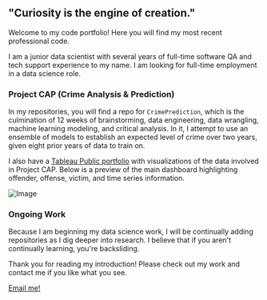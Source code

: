 ## "Curiosity is the engine of creation."

Welcome to my code portfolio! Here you will find my most recent professional code.

I am a junior data scientist with several years of full-time software QA and tech support experience to my name. I am looking for full-time employment in a data science role.


### Project CAP (Crime Analysis & Prediction)

In my repositories, you will find a repo for `CrimePrediction`, which is the culmination of 12 weeks of brainstorming, data engineering, data wrangling, machine learning modeling, and critical analysis. In it, I attempt to use an ensemble of models to establish an expected level of crime over two years, given eight prior years of data to train on.

I also have a [Tableau Public portfolio](https://public.tableau.com/app/profile/frank.serafine) with visualizations of the data involved in Project CAP. Below is a preview of the main dashboard highlighting offender, offense, victim, and time series information.

![Image](https://lh3.googleusercontent.com/uNDcBSBB2snCaLZEY0vKNrGXR434IGFjnUD0Wom7eStRbfvoghTg_0Y0kyf0MxFAtRttNq6v4j_2n3OstDDvq8xrvdeVzP2GiRQfla1ixfBBQnM-2DpKv5ozGJ-cK3ekcuIO2rIPPVMT4BhlEUqujHaf9zVlSqcuxPC7NyeOyhMyZlWZ-ObMWNvwdMn6uH1XmnVrhI6bQSu0hNYFCN9lmBF1JijJ99uDM0FUpA3HjIEl_NJnsojYT0GHUdhtW94DnPcpubWKKI6yBEOt_60--Om6rAaz7Q369i0JRDnMSpPyN6pfY1cMz3WngQpJW0hET67KFaHygkFUR5e3NeDzVjICCC_uj6zaM_KbnR77_sbkImoI1gkd1WTXdS8MiBQI30yjFSRTej-zrnPC9cSAMOYH1X7ZD2twGDzud7UXUd0csfaaQr0z1D51iGW8FNM9xKFcxVx__zSxsFRreHQ6_0kgJ_Vv5sgdmspXt8-C8lLK51yOl3zPjb-YU-5xAbqQcb4Awusy5uYX8S9v0zSnB0dWZ9MEBDHckk_BxicmwZiPomDh9cMsWmzwJGfdifFAWN5w6SDQae5NVUCiCxbG6s0GeG_tHDjXACQKyR4XbgnlATxWr8vG4R_WbIkBE4RZh9pQgKpG7gVssdf-xDOcUICuwcO7uB7mbLRX0_PwKQ9Fn2yGM5aEliTWyY9ayQRXeEbI0c-pbqvjIf32J3Bo_LE=w1140-h635-no?authuser=0)

### Ongoing Work

Because I am beginning my data science work, I will be continually adding repositories as I dig deeper into research. I believe that if you aren't continually learning, you're backsliding. 

Thank you for reading my introduction! Please check out my work and contact me if you like what you see.

[Email me!](mailto:theserafine@gmail.com)